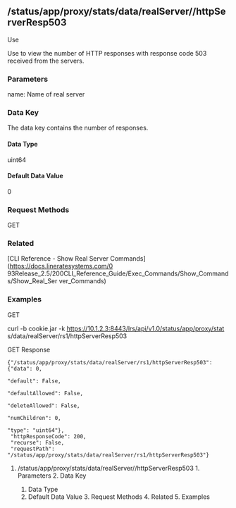 ## /status/app/proxy/stats/data/realServer/<name>/httpServerResp503

Use

Use to view the number of HTTP responses with response code 503 received from
the servers.

### Parameters

name: Name of real server

### Data Key

The data key contains the number of responses.

#### Data Type

uint64

#### Default Data Value

0

### Request Methods

GET

### Related

[CLI Reference - Show Real Server Commands](https://docs.lineratesystems.com/0
93Release_2.5/200CLI_Reference_Guide/Exec_Commands/Show_Commands/Show_Real_Ser
ver_Commands)

### Examples

GET

curl -b cookie.jar -k https://10.1.2.3:8443/lrs/api/v1.0/status/app/proxy/stat
s/data/realServer/rs1/httpServerResp503

GET Response

    
    {"/status/app/proxy/stats/data/realServer/rs1/httpServerResp503": {"data": 0,
                                                                             "default": False,
                                                                             "defaultAllowed": False,
                                                                             "deleteAllowed": False,
                                                                             "numChildren": 0,
                                                                             "type": "uint64"},
     "httpResponseCode": 200,
     "recurse": False,
     "requestPath": "/status/app/proxy/stats/data/realServer/rs1/httpServerResp503"}
    

  1. /status/app/proxy/stats/data/realServer/<name>/httpServerResp503
    1. Parameters
    2. Data Key
      1. Data Type
      2. Default Data Value
    3. Request Methods
    4. Related
    5. Examples

